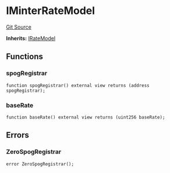 # IMinterRateModel
[Git Source](https://github.com/MZero-Labs/protocol/blob/45d6176ce6231b36efc0c52a2961774481e32ec1/src/interfaces/IMinterRateModel.sol)

**Inherits:**
[IRateModel](/src/interfaces/IRateModel.sol/interface.IRateModel.md)


## Functions
### spogRegistrar


```solidity
function spogRegistrar() external view returns (address spogRegistrar);
```

### baseRate


```solidity
function baseRate() external view returns (uint256 baseRate);
```

## Errors
### ZeroSpogRegistrar

```solidity
error ZeroSpogRegistrar();
```

